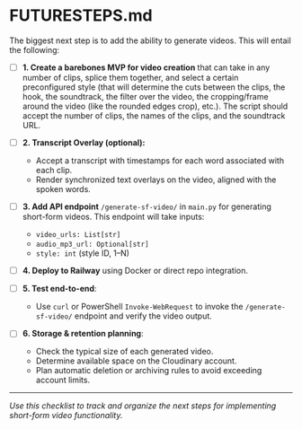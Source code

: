 # FUTURESTEPS.md

The biggest next step is to add the ability to generate videos. This will entail the following:

- [ ] **1. Create a barebones MVP for video creation** that can take in any number of clips, splice them together, and select a certain preconfigured style (that will determine the cuts between the clips, the hook, the soundtrack, the filter over the video, the cropping/frame around the video (like the rounded edges crop), etc.). The script should accept the number of clips, the names of the clips, and the soundtrack URL.

- [ ] **2. Transcript Overlay (optional):**
  - Accept a transcript with timestamps for each word associated with each clip.
  - Render synchronized text overlays on the video, aligned with the spoken words.

- [ ] **3. Add API endpoint** `/generate-sf-video/` in `main.py` for generating short-form videos. This endpoint will take inputs:
  - `video_urls: List[str]`
  - `audio_mp3_url: Optional[str]`
  - `style: int` (style ID, 1–N)

- [ ] **4. Deploy to Railway** using Docker or direct repo integration.

- [ ] **5. Test end-to-end**:
  - Use `curl` or PowerShell `Invoke-WebRequest` to invoke the `/generate-sf-video/` endpoint and verify the video output.

- [ ] **6. Storage & retention planning**:
  - Check the typical size of each generated video.
  - Determine available space on the Cloudinary account.
  - Plan automatic deletion or archiving rules to avoid exceeding account limits.

---

*Use this checklist to track and organize the next steps for implementing short-form video functionality.*
